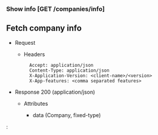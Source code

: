 ### Show info [GET /companies/info]

## Fetch company info

+ Request
    + Headers

            Accept: application/json
            Content-Type: application/json
            X-Application-Version: <client-name>/<version>
            X-App-features: <comma separated features>

+ Response 200 (application/json)

    + Attributes
    
        + data (Company, fixed-type)

:[](../error_responses.md)
